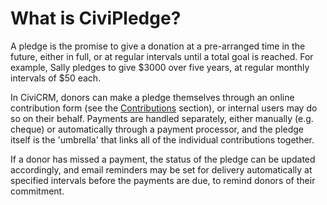 # What is CiviPledge?

A pledge is the promise to give a donation at a pre-arranged time in the
future, either in full, or at regular intervals until a total goal is
reached. For example, Sally pledges to give $3000 over five years, at
regular monthly intervals of $50 each.

In CiviCRM, donors can make a pledge themselves through an online
contribution form (see the [Contributions](/contributions/what-is-civicontribute.md) section), or internal users
may do so on their behalf. Payments are handled separately, either
manually (e.g. cheque) or automatically through a payment processor, and
the pledge itself is the 'umbrella' that links all of the individual
contributions together.

If a donor has missed a payment, the status of the pledge can be updated
accordingly, and email reminders may be set for delivery automatically
at specified intervals before the payments are due, to remind donors of
their commitment.

